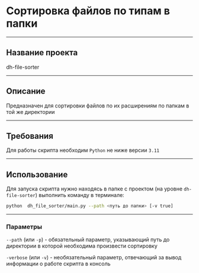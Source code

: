 # Сортировка файлов по типам в папки

---

## Название проекта

dh-file-sorter

---

## Описание

Предназначен для сортировки файлов по их расширениям по папкам в той же директории

---

## Требования

Для работы скрипта необходим ```Python``` не ниже версии ```3.11```

---

## Использование

Для запуска скрипта нужно находясь в папке с проектом (на уровне ```dh-file-sorter```) выполнить команду в терминале:

```bash
python  dh_file_sorter/main.py --path <путь до папки> [-v true] 
```
---

### Параметры

```--path``` (или ```-p```) - обязательный параметр, указывающий путь до директории в которой необходима 
произвести сортировку

```-verbose``` (или ```-v```) - необязательный параметр, отвечающий за вывод информации о работе скрипта в консоль